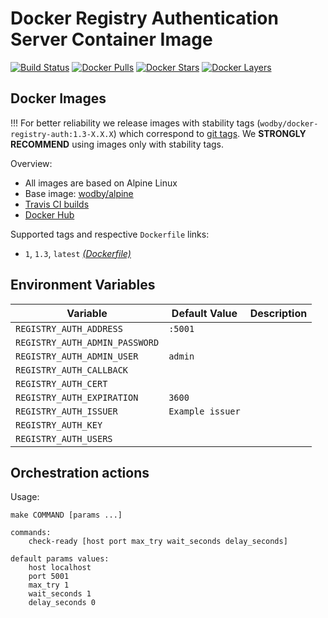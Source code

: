# Docker Registry Authentication Server Container Image

[![Build Status](https://travis-ci.org/wodby/docker-registry-auth.svg?branch=master)](https://travis-ci.org/wodby/docker-registry-auth)
[![Docker Pulls](https://img.shields.io/docker/pulls/wodby/docker-registry-auth.svg)](https://hub.docker.com/r/wodby/docker-registry-auth)
[![Docker Stars](https://img.shields.io/docker/stars/wodby/docker-registry-auth.svg)](https://hub.docker.com/r/wodby/docker-registry-auth)
[![Docker Layers](https://images.microbadger.com/badges/image/wodby/docker-registry-auth.svg)](https://microbadger.com/images/wodby/docker-registry-auth)

## Docker Images

!!! For better reliability we release images with stability tags (`wodby/docker-registry-auth:1.3-X.X.X`) which correspond to [git tags](https://github.com/wodby/docker-registry-auth/releases). We **STRONGLY RECOMMEND** using images only with stability tags. 

Overview:

* All images are based on Alpine Linux
* Base image: [wodby/alpine](https://github.com/wodby/alpine)
* [Travis CI builds](https://travis-ci.org/wodby/docker-registry-auth) 
* [Docker Hub](https://hub.docker.com/r/wodby/docker-registry-auth)

Supported tags and respective `Dockerfile` links:

* `1`, `1.3`, `latest`  [_(Dockerfile)_](https://github.com/wodby/docker-registry-auth/tree/master/Dockerfile)

## Environment Variables

| Variable                        | Default Value    | Description |
| ------------------------------- | ---------------- | ----------- |
| `REGISTRY_AUTH_ADDRESS`         | `:5001`          |             |
| `REGISTRY_AUTH_ADMIN_PASSWORD`  |                  |             |
| `REGISTRY_AUTH_ADMIN_USER`      | `admin`          |             |
| `REGISTRY_AUTH_CALLBACK`        |                  |             |
| `REGISTRY_AUTH_CERT`            |                  |             |
| `REGISTRY_AUTH_EXPIRATION`      | `3600`           |             |
| `REGISTRY_AUTH_ISSUER`          | `Example issuer` |             |
| `REGISTRY_AUTH_KEY`             |                  |             |
| `REGISTRY_AUTH_USERS`           |                  |             |

## Orchestration actions

Usage:
```
make COMMAND [params ...]

commands:
    check-ready [host port max_try wait_seconds delay_seconds]
 
default params values:
    host localhost
    port 5001
    max_try 1
    wait_seconds 1
    delay_seconds 0
```
